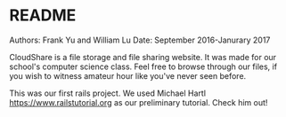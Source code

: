 # README
Authors: Frank Yu and William Lu
Date: September 2016-Janurary 2017

CloudShare is a file storage and file sharing website. It was made for our school's computer science class.
Feel free to browse through our files, if you wish to witness amateur hour like you've never seen before.

This was our first rails project. We used Michael Hartl https://www.railstutorial.org as our preliminary tutorial. Check 
him out!
